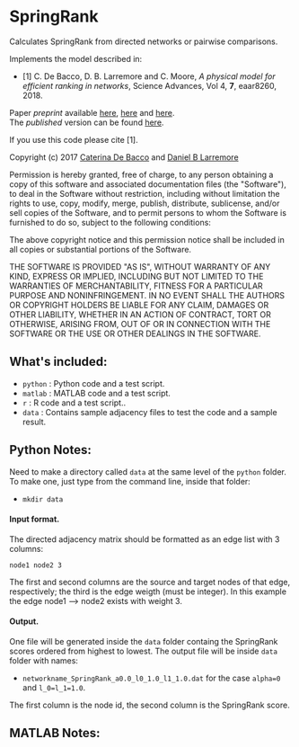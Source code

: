 # SpringRank

Calculates SpringRank from directed networks or pairwise comparisons.

Implements the model described in:

* [1] C. De Bacco, D. B. Larremore and C. Moore, *A physical model for efficient ranking in networks*, Science Advances, Vol 4, **7**, eaar8260, 2018.

Paper _preprint_ available [here](http://cdebacco.com/files/springrank.pdf), [here](https://arxiv.org/abs/1709.09002) and [here](http://danlarremore.com/pdf/SpringRank_2017_PrePrint.pdf).  
The _published_ version can be found [here](http://advances.sciencemag.org/content/4/7/eaar8260).

If you use this code please cite [1].


Copyright (c) 2017 [Caterina De Bacco](http://cdebacco.com) and [Daniel B Larremore](https://larremorelab.github.io)

Permission is hereby granted, free of charge, to any person obtaining a copy of this software and associated documentation files (the "Software"), to deal in the Software without restriction, including without limitation the rights to use, copy, modify, merge, publish, distribute, sublicense, and/or sell copies of the Software, and to permit persons to whom the Software is furnished to do so, subject to the following conditions:

The above copyright notice and this permission notice shall be included in all copies or substantial portions of the Software.

THE SOFTWARE IS PROVIDED "AS IS", WITHOUT WARRANTY OF ANY KIND, EXPRESS OR IMPLIED, INCLUDING BUT NOT LIMITED TO THE WARRANTIES OF MERCHANTABILITY, FITNESS FOR A PARTICULAR PURPOSE AND NONINFRINGEMENT. IN NO EVENT SHALL THE AUTHORS OR COPYRIGHT HOLDERS BE LIABLE FOR ANY CLAIM, DAMAGES OR OTHER LIABILITY, WHETHER IN AN ACTION OF CONTRACT, TORT OR OTHERWISE, ARISING FROM, OUT OF OR IN CONNECTION WITH THE SOFTWARE OR THE USE OR OTHER DEALINGS IN THE SOFTWARE.

## What's included:
- `python` : Python code and a test script.
- `matlab` : MATLAB code and a test script.
- `r` : R code and a test script..
- `data` : Contains sample adjacency files to test the code and a sample result.

## Python Notes:
Need to make a directory called `data` at the same level of the `python` folder. 
To make one, just type from the command line, inside that folder: 
* `mkdir data`

#### Input format.
The directed adjacency matrix should be formatted as an edge list with 3 columns:

`node1 node2 3 `

The first and second columns are the source and target nodes of that edge, respectively; the third is the edge weigth (must be integer). In this example the edge node1 --> node2 exists with weight 3.

#### Output.
One file will be generated inside the `data` folder containg the SpringRank scores ordered from highest to lowest. The output file will be inside `data` folder with names:
- `networkname_SpringRank_a0.0_l0_1.0_l1_1.0.dat`  for the case `alpha=0` and `l_0=l_1=1.0`. 

The first column is the node id, the second column is the SpringRank score.

## MATLAB Notes:

